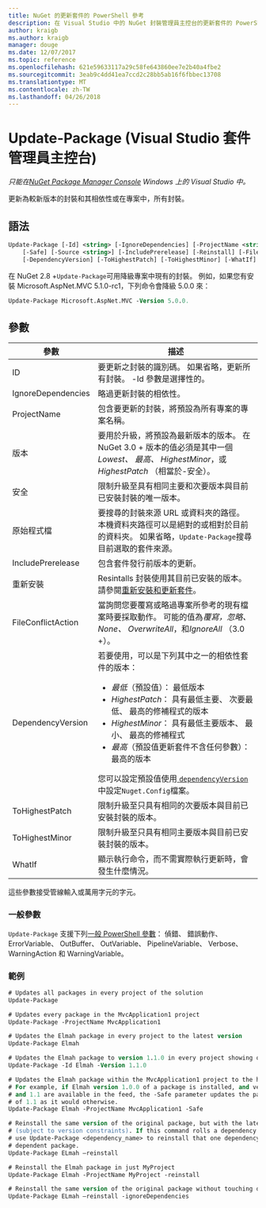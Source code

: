 ```yaml
---
title: NuGet 的更新套件的 PowerShell 參考
description: 在 Visual Studio 中的 NuGet 封裝管理員主控台的更新套件的 PowerShell 命令的參考。
author: kraigb
ms.author: kraigb
manager: douge
ms.date: 12/07/2017
ms.topic: reference
ms.openlocfilehash: 621e59633117a29c58fe643860ee7e2b40a4fbe2
ms.sourcegitcommit: 3eab9c4dd41ea7ccd2c28bb5ab16f6fbbec13708
ms.translationtype: MT
ms.contentlocale: zh-TW
ms.lasthandoff: 04/26/2018
---
```

# <a name="update-package-package-manager-console-in-visual-studio"></a>Update-Package (Visual Studio 套件管理員主控台)

*只能在[NuGet Package Manager Console](package-manager-console.md) Windows 上的 Visual Studio 中。*

更新為較新版本的封裝和其相依性或在專案中，所有封裝。

## <a name="syntax"></a>語法

```ps
Update-Package [-Id] <string> [-IgnoreDependencies] [-ProjectName <string>] [-Version <string>]
    [-Safe] [-Source <string>] [-IncludePrerelease] [-Reinstall] [-FileConflictAction]
    [-DependencyVersion] [-ToHighestPatch] [-ToHighestMinor] [-WhatIf] [<CommonParameters>]
```

在 NuGet 2.8 +`Update-Package`可用降級專案中現有的封裝。 例如，如果您有安裝 Microsoft.AspNet.MVC 5.1.0-rc1，下列命令會降級 5.0.0 來：

```ps
Update-Package Microsoft.AspNet.MVC -Version 5.0.0.
```

## <a name="parameters"></a>參數

|  參數 | 描述 |
| --- | --- |
| ID | 要更新之封裝的識別碼。 如果省略，更新所有封裝。 -Id 參數是選擇性的。 |
| IgnoreDependencies | 略過更新封裝的相依性。 |
| ProjectName | 包含要更新的封裝，將預設為所有專案的專案名稱。 |
| 版本 | 要用於升級，將預設為最新版本的版本。 在 NuGet 3.0 + 版本的值必須是其中一個*Lowest、 最高、 HighestMinor*，或*HighestPatch* （相當於-安全）。 |
| 安全 | 限制升級至具有相同主要和次要版本與目前已安裝封裝的唯一版本。 |
| 原始程式檔 | 要搜尋的封裝來源 URL 或資料夾的路徑。 本機資料夾路徑可以是絕對的或相對於目前的資料夾。 如果省略，`Update-Package`搜尋目前選取的套件來源。 |
| IncludePrerelease | 包含套件發行前版本的更新。 |
| 重新安裝 | Resintalls 封裝使用其目前已安裝的版本。 請參閱[重新安裝和更新套件](../consume-packages/reinstalling-and-updating-packages.md)。 |
| FileConflictAction | 當詢問您要覆寫或略過專案所參考的現有檔案時要採取動作。 可能的值為*覆寫，忽略、 None、 OverwriteAll*，和*IgnoreAll* （3.0 +）。 |
| DependencyVersion | 若要使用，可以是下列其中之一的相依性套件的版本：<br/><ul><li>*最低*（預設值）： 最低版本</li><li>*HighestPatch*： 具有最低主要、 次要最低、 最高的修補程式的版本</li><li>*HighestMinor*： 具有最低主要版本、 最小、 最高的修補程式</li><li>*最高*（預設值更新套件不含任何參數）： 最高的版本</li></ul>您可以設定預設值使用[ `dependencyVersion` ](../reference/nuget-config-file.md#config-section)中設定`Nuget.Config`檔案。 |
| ToHighestPatch | 限制升級至只具有相同的次要版本與目前已安裝封裝的版本。 |
| ToHighestMinor | 限制升級至只具有相同主要版本與目前已安裝封裝的版本。 |
| WhatIf | 顯示執行命令，而不需實際執行更新時，會發生什麼情況。 |

這些參數接受管線輸入或萬用字元的字元。

### <a name="common-parameters"></a>一般參數

`Update-Package` 支援下列[一般 PowerShell 參數](http://go.microsoft.com/fwlink/?LinkID=113216)： 偵錯、 錯誤動作、 ErrorVariable、 OutBuffer、 OutVariable、 PipelineVariable、 Verbose、 WarningAction 和 WarningVariable。

### <a name="examples"></a>範例

```ps
# Updates all packages in every project of the solution
Update-Package

# Updates every package in the MvcApplication1 project
Update-Package -ProjectName MvcApplication1

# Updates the Elmah package in every project to the latest version
Update-Package Elmah

# Updates the Elmah package to version 1.1.0 in every project showing optional -Id usage
Update-Package -Id Elmah -Version 1.1.0

# Updates the Elmah package within the MvcApplication1 project to the highest "safe" version.
# For example, if Elmah version 1.0.0 of a package is installed, and versions 1.0.1, 1.0.2,
# and 1.1 are available in the feed, the -Safe parameter updates the package to 1.0.2 instead
# of 1.1 as it would otherwise.
Update-Package Elmah -ProjectName MvcApplication1 -Safe

# Reinstall the same version of the original package, but with the latest version of dependencies
# (subject to version constraints). If this command rolls a dependency back to an earlier version,
# use Update-Package <dependency_name> to reinstall that one dependency without affecting the
# dependent package.
Update-Package ELmah –reinstall 

# Reinstall the Elmah package in just MyProject
Update-Package Elmah -ProjectName MyProject -reinstall

# Reinstall the same version of the original package without touching dependencies.
Update-Package ELmah –reinstall -ignoreDependencies
```
